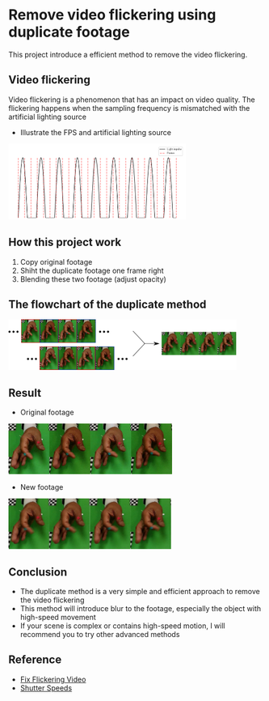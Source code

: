 # Remove video flickering using duplicate footage
This project introduce a efficient method to remove the video flickering.


## Video flickering
Video flickering is a phenomenon that has an impact on video quality.
The flickering happens when the sampling frequency is mismatched with the artificial lighting source
* Illustrate the FPS and artificial lighting source
<img src="Figures/flickering.png" height="150">


## How this project work
1. Copy original footage
2. Shiht the duplicate footage one frame right
3. Blending these two footage (adjust opacity)



## The flowchart of the duplicate method
<img src="Figures/flowchart.png" height="100">


## Result
* Original footage
<img src="Figures/illstrate_flickering_org.png" height="100">

* New footage
<img src="Figures/illstrate_flickering_dup.png" height="100">

## Conclusion
* The duplicate method is a very simple and efficient approach to remove the video flickering
* This method will introduce blur to the footage, especially the object with high-speed movement
* If your scene is complex or contains high-speed motion, I will recommend you to try other advanced methods


## Reference
* [Fix Flickering Video](https://primalvideo.com/video-creation/editing/fix-flickering-video-how-to-remove-flickering-and-strobing-in-videos/)
* [Shutter Speeds](https://www.red.com/red-101/flicker-free-video-tutorial)


